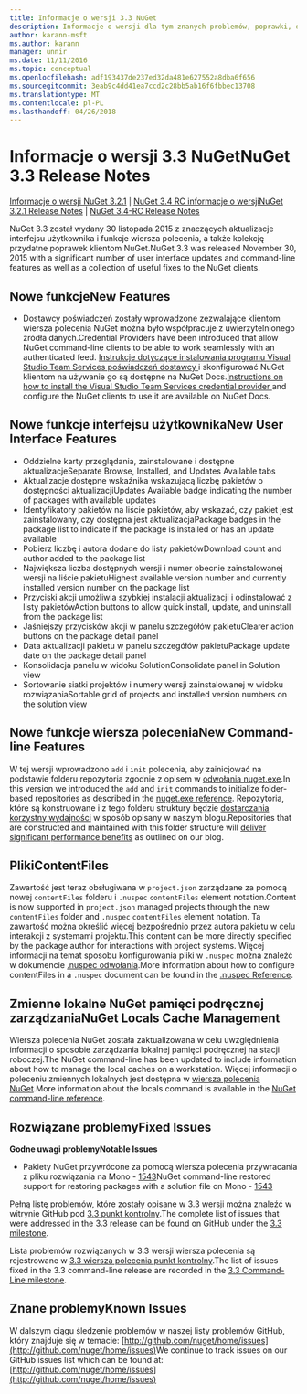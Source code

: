 ```yaml
---
title: Informacje o wersji 3.3 NuGet
description: Informacje o wersji dla tym znanych problemów, poprawki, dodatkowe funkcje i dcr 3.3 NuGet.
author: karann-msft
ms.author: karann
manager: unnir
ms.date: 11/11/2016
ms.topic: conceptual
ms.openlocfilehash: adf193437de237ed32da481e627552a8dba6f656
ms.sourcegitcommit: 3eab9c4dd41ea7ccd2c28bb5ab16f6fbbec13708
ms.translationtype: MT
ms.contentlocale: pl-PL
ms.lasthandoff: 04/26/2018
---
```

# <a name="nuget-33-release-notes"></a><span data-ttu-id="8db19-103">Informacje o wersji 3.3 NuGet</span><span class="sxs-lookup"><span data-stu-id="8db19-103">NuGet 3.3 Release Notes</span></span>

<span data-ttu-id="8db19-104">[Informacje o wersji NuGet 3.2.1](../release-notes/nuget-3.2.1.md) | [NuGet 3.4 RC informacje o wersji](../release-notes/nuget-3.4-RC.md)</span><span class="sxs-lookup"><span data-stu-id="8db19-104">[NuGet 3.2.1 Release Notes](../release-notes/nuget-3.2.1.md) | [NuGet 3.4-RC Release Notes](../release-notes/nuget-3.4-RC.md)</span></span>

<span data-ttu-id="8db19-105">NuGet 3.3 został wydany 30 listopada 2015 z znaczących aktualizacje interfejsu użytkownika i funkcje wiersza polecenia, a także kolekcję przydatne poprawek klientom NuGet.</span><span class="sxs-lookup"><span data-stu-id="8db19-105">NuGet 3.3 was released November 30, 2015 with a significant number of user interface updates and command-line features as well as a collection of useful fixes to the NuGet clients.</span></span>

## <a name="new-features"></a><span data-ttu-id="8db19-106">Nowe funkcje</span><span class="sxs-lookup"><span data-stu-id="8db19-106">New Features</span></span>

* <span data-ttu-id="8db19-107">Dostawcy poświadczeń zostały wprowadzone zezwalające klientom wiersza polecenia NuGet można było współpracuje z uwierzytelnionego źródła danych.</span><span class="sxs-lookup"><span data-stu-id="8db19-107">Credential Providers have been introduced that allow NuGet command-line clients to be able to work seamlessly with an authenticated feed.</span></span> <span data-ttu-id="8db19-108">[Instrukcje dotyczące instalowania programu Visual Studio Team Services poświadczeń dostawcy ](../api/nuget-exe-credential-providers.md) i skonfigurować NuGet klientom na używanie go są dostępne na NuGet Docs.</span><span class="sxs-lookup"><span data-stu-id="8db19-108">[Instructions on how to install the Visual Studio Team Services credential provider ](../api/nuget-exe-credential-providers.md) and configure the NuGet clients to use it are available on NuGet Docs.</span></span>

## <a name="new-user-interface-features"></a><span data-ttu-id="8db19-109">Nowe funkcje interfejsu użytkownika</span><span class="sxs-lookup"><span data-stu-id="8db19-109">New User Interface Features</span></span>

* <span data-ttu-id="8db19-110">Oddzielne karty przeglądania, zainstalowane i dostępne aktualizacje</span><span class="sxs-lookup"><span data-stu-id="8db19-110">Separate Browse, Installed, and Updates Available tabs</span></span>
* <span data-ttu-id="8db19-111">Aktualizacje dostępne wskaźnika wskazującą liczbę pakietów o dostępności aktualizacji</span><span class="sxs-lookup"><span data-stu-id="8db19-111">Updates Available badge indicating the number of packages with available updates</span></span>
* <span data-ttu-id="8db19-112">Identyfikatory pakietów na liście pakietów, aby wskazać, czy pakiet jest zainstalowany, czy dostępna jest aktualizacja</span><span class="sxs-lookup"><span data-stu-id="8db19-112">Package badges in the package list to indicate if the package is installed or has an update available</span></span>
* <span data-ttu-id="8db19-113">Pobierz liczbę i autora dodane do listy pakietów</span><span class="sxs-lookup"><span data-stu-id="8db19-113">Download count and author added to the package list</span></span>
* <span data-ttu-id="8db19-114">Największa liczba dostępnych wersji i numer obecnie zainstalowanej wersji na liście pakietu</span><span class="sxs-lookup"><span data-stu-id="8db19-114">Highest available version number and currently installed version number on the package list</span></span>
* <span data-ttu-id="8db19-115">Przyciski akcji umożliwia szybkiej instalacji aktualizacji i odinstalować z listy pakietów</span><span class="sxs-lookup"><span data-stu-id="8db19-115">Action buttons to allow quick install, update, and uninstall from the package list</span></span>
* <span data-ttu-id="8db19-116">Jaśniejszy przycisków akcji w panelu szczegółów pakietu</span><span class="sxs-lookup"><span data-stu-id="8db19-116">Clearer action buttons on the package detail panel</span></span>
* <span data-ttu-id="8db19-117">Data aktualizacji pakietu w panelu szczegółów pakietu</span><span class="sxs-lookup"><span data-stu-id="8db19-117">Package update date on the package detail panel</span></span>
* <span data-ttu-id="8db19-118">Konsolidacja panelu w widoku Solution</span><span class="sxs-lookup"><span data-stu-id="8db19-118">Consolidate panel in Solution view</span></span>
* <span data-ttu-id="8db19-119">Sortowanie siatki projektów i numery wersji zainstalowanej w widoku rozwiązania</span><span class="sxs-lookup"><span data-stu-id="8db19-119">Sortable grid of projects and installed version numbers on the solution view</span></span>

## <a name="new-command-line-features"></a><span data-ttu-id="8db19-120">Nowe funkcje wiersza polecenia</span><span class="sxs-lookup"><span data-stu-id="8db19-120">New Command-line Features</span></span>

<span data-ttu-id="8db19-121">W tej wersji wprowadzono `add` i `init` polecenia, aby zainicjować na podstawie folderu repozytoria zgodnie z opisem w [odwołania nuget.exe](../tools/nuget-exe-cli-reference.md).</span><span class="sxs-lookup"><span data-stu-id="8db19-121">In this version we introduced the `add` and `init` commands to initialize folder-based repositories as described in the [nuget.exe reference](../tools/nuget-exe-cli-reference.md).</span></span> <span data-ttu-id="8db19-122">Repozytoria, które są konstruowane i z tego folderu struktury będzie [dostarczania korzystny wydajności](http://blog.nuget.org/20150922/Accelerate-Package-Source.html) w sposób opisany w naszym blogu.</span><span class="sxs-lookup"><span data-stu-id="8db19-122">Repositories that are constructed and maintained with this folder structure will [deliver significant performance benefits](http://blog.nuget.org/20150922/Accelerate-Package-Source.html) as outlined on our blog.</span></span>

## <a name="contentfiles"></a><span data-ttu-id="8db19-123">Pliki</span><span class="sxs-lookup"><span data-stu-id="8db19-123">ContentFiles</span></span>

<span data-ttu-id="8db19-124">Zawartość jest teraz obsługiwana w `project.json` zarządzane za pomocą nowej `contentFiles` folderu i `.nuspec` `contentFiles` element notation.</span><span class="sxs-lookup"><span data-stu-id="8db19-124">Content is now supported in `project.json` managed projects through the new `contentFiles` folder and `.nuspec` `contentFiles` element notation.</span></span>  <span data-ttu-id="8db19-125">Ta zawartość można określić więcej bezpośrednio przez autora pakietu w celu interakcji z systemami projektu.</span><span class="sxs-lookup"><span data-stu-id="8db19-125">This content can be more directly specified by the package author for interactions with project systems.</span></span>  <span data-ttu-id="8db19-126">Więcej informacji na temat sposobu konfigurowania pliki w `.nuspec` można znaleźć w dokumencie [.nuspec odwołania](../reference/nuspec.md).</span><span class="sxs-lookup"><span data-stu-id="8db19-126">More information about how to configure contentFiles in a `.nuspec` document can be found in the [.nuspec Reference](../reference/nuspec.md).</span></span>

## <a name="nuget-locals-cache-management"></a><span data-ttu-id="8db19-127">Zmienne lokalne NuGet pamięci podręcznej zarządzania</span><span class="sxs-lookup"><span data-stu-id="8db19-127">NuGet Locals Cache Management</span></span>

<span data-ttu-id="8db19-128">Wiersza polecenia NuGet została zaktualizowana w celu uwzględnienia informacji o sposobie zarządzania lokalnej pamięci podręcznej na stacji roboczej.</span><span class="sxs-lookup"><span data-stu-id="8db19-128">The NuGet command-line has been updated to include information about how to manage the local caches on a workstation.</span></span>  <span data-ttu-id="8db19-129">Więcej informacji o poleceniu zmiennych lokalnych jest dostępna w [wiersza polecenia NuGet](../tools/cli-ref-locals.md).</span><span class="sxs-lookup"><span data-stu-id="8db19-129">More information about the locals command is available in the [NuGet command-line reference](../tools/cli-ref-locals.md).</span></span>

## <a name="fixed-issues"></a><span data-ttu-id="8db19-130">Rozwiązane problemy</span><span class="sxs-lookup"><span data-stu-id="8db19-130">Fixed Issues</span></span>

<span data-ttu-id="8db19-131">**Godne uwagi problemy**</span><span class="sxs-lookup"><span data-stu-id="8db19-131">**Notable Issues**</span></span>

* <span data-ttu-id="8db19-132">Pakiety NuGet przywrócone za pomocą wiersza polecenia przywracania z pliku rozwiązania na Mono - [1543](https://github.com/NuGet/Home/issues/1543)</span><span class="sxs-lookup"><span data-stu-id="8db19-132">NuGet command-line restored support for restoring packages with a solution file on Mono - [1543](https://github.com/NuGet/Home/issues/1543)</span></span>

<span data-ttu-id="8db19-133">Pełną listę problemów, które zostały opisane w 3.3 wersji można znaleźć w witrynie GitHub pod [3.3 punkt kontrolny](https://github.com/NuGet/Home/issues?q=is%3Aissue+milestone%3A3.3.0+is%3Aclosed).</span><span class="sxs-lookup"><span data-stu-id="8db19-133">The complete list of issues that were addressed in the 3.3 release can be found on GitHub under the [3.3 milestone](https://github.com/NuGet/Home/issues?q=is%3Aissue+milestone%3A3.3.0+is%3Aclosed).</span></span>

<span data-ttu-id="8db19-134">Lista problemów rozwiązanych w 3.3 wersji wiersza polecenia są rejestrowane w [3.3 wiersza polecenia punkt kontrolny](https://github.com/NuGet/Home/issues?q=is%3Aissue+is%3Aclosed+milestone%3A3.3.0-commandline).</span><span class="sxs-lookup"><span data-stu-id="8db19-134">The list of issues fixed in the 3.3 command-line release are recorded in the [3.3 Command-Line milestone](https://github.com/NuGet/Home/issues?q=is%3Aissue+is%3Aclosed+milestone%3A3.3.0-commandline).</span></span>

## <a name="known-issues"></a><span data-ttu-id="8db19-135">Znane problemy</span><span class="sxs-lookup"><span data-stu-id="8db19-135">Known Issues</span></span>

<span data-ttu-id="8db19-136">W dalszym ciągu śledzenie problemów w naszej listy problemów GitHub, który znajduje się w temacie: [http://github.com/nuget/home/issues](http://github.com/nuget/home/issues)</span><span class="sxs-lookup"><span data-stu-id="8db19-136">We continue to track issues on our GitHub issues list which can be found at: [http://github.com/nuget/home/issues](http://github.com/nuget/home/issues)</span></span>